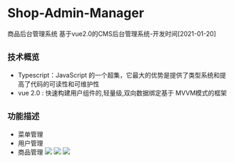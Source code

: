 # Shop-Admin-Manager
 商品后台管理系统
 基于vue2.0的CMS后台管理系统-开发时间[2021-01-20]

## `技术概览`
* Typescript：JavaScript 的一个超集，它最大的优势是提供了类型系统和提高了代码的可读性和可维护性
* vue 2.0 : 快速构建用户组件的,轻量级,双向数据绑定基于 MVVM模式的框架  
## `功能描述`
* 菜单管理
* 用户管理
* 商品管理
![](http://www.tuchuangs.com/view.php/c2f7ffe1594752f33a05a66a950d094f.jpg)
![](http://www.tuchuangs.com/view.php/c2f7ffe1594752f33a05a66a950d094f.jpg)
![](http://www.tuchuangs.com/view.php/caa2896640d99cf71b2d52f5c7e72942.jpg)
